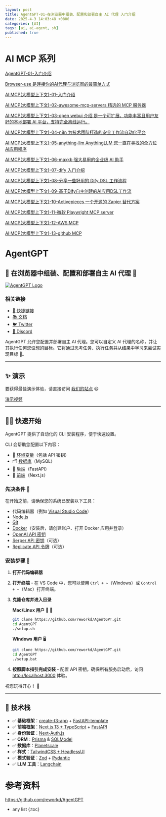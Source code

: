 ```yaml
---
layout: post
title: AgentGPT-01-在浏览器中组装、配置和部署自主 AI 代理 入门介绍
date: 2025-4-3 14:03:48 +0800
categories: [AI]
tags: [ai, ai-agent, sh]
published: true
---
```


# AI MCP 系列

[AgentGPT-01-入门介绍](https://houbb.github.io/2025/04/03/ai-brower-agent-01-agentGPT)

[Browser-use 是连接你的AI代理与浏览器的最简单方式](https://houbb.github.io/2025/04/03/ai-brower-agent-02-browser-use)

[AI MCP(大模型上下文)-01-入门介绍](https://houbb.github.io/2025/04/15/ai-mcp-01-intro)

[AI MCP(大模型上下文)-02-awesome-mcp-servers 精选的 MCP 服务器](https://houbb.github.io/2025/04/15/ai-mcp-02-awesome-servers)

[AI MCP(大模型上下文)-03-open webui 介绍 是一个可扩展、功能丰富且用户友好的本地部署 AI 平台，支持完全离线运行。](https://houbb.github.io/2025/04/15/ai-mcp-03-open-webui)

[AI MCP(大模型上下文)-04-n8n 为技术团队打造的安全工作流自动化平台](https://houbb.github.io/2025/04/15/ai-mcp-04-n8n)

[AI MCP(大模型上下文)-05-anything-llm AnythingLLM 您一直在寻找的全方位AI应用程序](https://houbb.github.io/2025/04/15/ai-mcp-05-anything-llm)

[AI MCP(大模型上下文)-06-maxkb 强大易用的企业级 AI 助手](https://houbb.github.io/2025/04/15/ai-mcp-06-maxkb)

[AI MCP(大模型上下文)-07-dify 入门介绍](https://houbb.github.io/2025/04/15/ai-mcp-07-dify-intro)

[AI MCP(大模型上下文)-08-分享一些好用的 Dify DSL 工作流程](https://houbb.github.io/2025/04/15/ai-mcp-08-awesome-dify-workflow)

[AI MCP(大模型上下文)-09-基于Dify自主创建的AI应用DSL工作流](https://houbb.github.io/2025/04/15/ai-mcp-09-difyaia)

[AI MCP(大模型上下文)-10-Activepieces 一个开源的 Zapier 替代方案](https://houbb.github.io/2025/04/15/ai-mcp-10-activepieces)

[AI MCP(大模型上下文)-11-微软 Playwright MCP server](https://houbb.github.io/2025/04/15/ai-mcp-11-playwright-mcp)

[AI MCP(大模型上下文)-12-AWS MCP](https://houbb.github.io/2025/04/15/ai-mcp-12-aws-mcp)

[AI MCP(大模型上下文)-13-github MCP](https://houbb.github.io/2025/04/15/ai-mcp-13-github-mcp)

# AgentGPT

## 🤖 在浏览器中组装、配置和部署自主 AI 代理 🤖

[![AgentGPT Logo](https://raw.githubusercontent.com/reworkd/AgentGPT/main/next/public/banner.png)](https://agentgpt.reworkd.ai)

### 相关链接

- [🔗 快捷链接](https://agentgpt.reworkd.ai)
- [📚 文档](https://reworkd.ai/docs)
- [🐦 Twitter](https://twitter.com/reworkdai)
- [📢 Discord](https://discord.gg/gcmNyAAFfV)

AgentGPT 允许您配置并部署自主 AI 代理。您可以自定义 AI 代理的名称，并让其执行任何您设想的目标。它将通过思考任务、执行任务并从结果中学习来尝试实现目标 🚀。

---

## ✨ 演示

要获得最佳演示体验，请直接访问 [我们的站点](https://agentgpt.reworkd.ai) 😃

[演示视频](https://github.com/reworkd/AgentGPT/assets/50181239/5348e44a-29a5-4280-a06b-fe1429a8d99e)

---

## 👨‍🚀 快速开始

AgentGPT 提供了自动化的 CLI 安装程序，便于快速设置。

CLI 会帮助您配置以下内容：
- 🔐 [环境变量](https://github.com/reworkd/AgentGPT/blob/main/.env.example)（包括 API 密钥）
- 🗂️ [数据库](https://github.com/reworkd/AgentGPT/tree/main/db)（MySQL）
- 🤖 [后端](https://github.com/reworkd/AgentGPT/tree/main/platform)（FastAPI）
- 🎨 [前端](https://github.com/reworkd/AgentGPT/tree/main/next)（Next.js）

### 先决条件 📌

在开始之前，请确保您的系统已安装以下工具：
- 代码编辑器（例如 [Visual Studio Code](https://code.visualstudio.com/download)）
- [Node.js](https://nodejs.org/en/download)
- [Git](https://git-scm.com/downloads)
- [Docker](https://www.docker.com/products/docker-desktop)（安装后，请创建账户、打开 Docker 应用并登录）
- [OpenAI API 密钥](https://platform.openai.com/signup)
- [Serper API 密钥](https://serper.dev/signup)（可选）
- [Replicate API 令牌](https://replicate.com/signin)（可选）

### 安装步骤 🚀

1. **打开代码编辑器**
2. **打开终端** - 在 VS Code 中，您可以使用 `Ctrl + ~`（Windows）或 `Control + ~`（Mac）打开终端。
3. **克隆仓库并进入目录**

   **Mac/Linux 用户** 🍏 🐧
   ```bash
   git clone https://github.com/reworkd/AgentGPT.git
   cd AgentGPT
   ./setup.sh
   ```
   **Windows 用户** 🖥️
   ```bash
   git clone https://github.com/reworkd/AgentGPT.git
   cd AgentGPT
   ./setup.bat
   ```
4. **按照脚本指引完成安装** - 配置 API 密钥，确保所有服务启动后，访问 [http://localhost:3000](http://localhost:3000) 体验。

祝您玩得开心！ 🎉

---

## 🚀 技术栈

- ✅ **基础框架**：[create-t3-app](https://create.t3.gg) + [FastAPI-template](https://github.com/s3rius/FastAPI-template)
- ✅ **前端框架**：[Next.js 13 + TypeScript](https://nextjs.org/) + [FastAPI](https://fastapi.tiangolo.com/)
- ✅ **身份验证**：[Next-Auth.js](https://next-auth.js.org)
- ✅ **ORM**：[Prisma](https://prisma.io) & [SQLModel](https://sqlmodel.tiangolo.com/)
- ✅ **数据库**：[Planetscale](https://planetscale.com/)
- ✅ **样式**：[TailwindCSS + HeadlessUI](https://tailwindcss.com)
- ✅ **模式验证**：[Zod](https://github.com/colinhacks/zod) + [Pydantic](https://docs.pydantic.dev/)
- ✅ **LLM 工具**：[Langchain](https://github.com/hwchase17/langchain)

# 参考资料

https://github.com/reworkd/AgentGPT

* any list
{:toc}